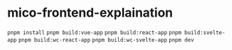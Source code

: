 # mico-frontend-explaination
`pnpm install`
`pnpm build:vue-app`
`pnpm build:react-app`
`pnpm build:svelte-app`
`pnpm build:wc-react-app`
`pnpm build:wc-svelte-app`
`pnpm dev`
